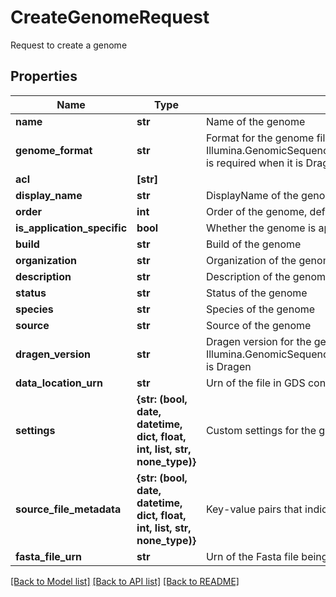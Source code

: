 # CreateGenomeRequest

Request to create a genome

## Properties
Name | Type | Description | Notes
------------ | ------------- | ------------- | -------------
**name** | **str** | Name of the genome | 
**genome_format** | **str** | Format for the genome file, Illumina.GenomicSequencingService.Models.Domain.CreateGenomeParameters.DragenVersion is required when it is Dragen | 
**acl** | **[str]** |  | [optional] 
**display_name** | **str** | DisplayName of the genome | [optional] 
**order** | **int** | Order of the genome, default is 0 | [optional] 
**is_application_specific** | **bool** | Whether the genome is application specific | [optional] 
**build** | **str** | Build of the genome | [optional] 
**organization** | **str** | Organization of the genome | [optional] 
**description** | **str** | Description of the genome | [optional] 
**status** | **str** | Status of the genome | [optional] 
**species** | **str** | Species of the genome | [optional] 
**source** | **str** | Source of the genome | [optional] 
**dragen_version** | **str** | Dragen version for the genome, it is required when Illumina.GenomicSequencingService.Models.Domain.CreateGenomeParameters.GenomeFormat is Dragen | [optional] 
**data_location_urn** | **str** | Urn of the file in GDS containing the genome data file | [optional] 
**settings** | **{str: (bool, date, datetime, dict, float, int, list, str, none_type)}** | Custom settings for the genome | [optional] 
**source_file_metadata** | **{str: (bool, date, datetime, dict, float, int, list, str, none_type)}** | Key-value pairs that indicate the source files for the specific genome | [optional] 
**fasta_file_urn** | **str** | Urn of the Fasta file being used by the genome | [optional] 

[[Back to Model list]](../README.md#documentation-for-models) [[Back to API list]](../README.md#documentation-for-api-endpoints) [[Back to README]](../README.md)



